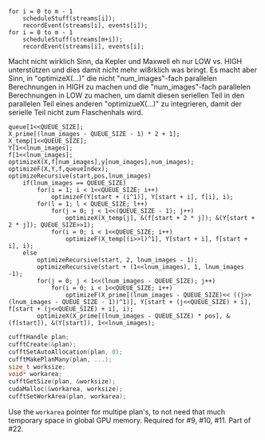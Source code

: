 ```
for i = 0 to m - 1
	scheduleStuff(streams[i]);
	recordEvent(streams[i], events[i]);
for i = 0 to m - 1
	scheduleStuff(streams[m+i]);
	recordEvent(streams[i], events[i];
```

Macht nicht wirklich Sinn, da Kepler und Maxwell eh nur LOW vs. HIGH unterstützen und dies damit nicht mehr wi8rklich was bringt.
Es macht aber Sinn, in "optimizeX(...)" die nicht "num_images"-fach parallelen Berechnungen in HIGH zu machen und die "num_images"-fach parallelen Berechnungen in LOW zu machen, um damit diesen seriellen Teil in den parallelen Teil eines anderen "optimizueX(...)" zu integrieren, damit der serielle Teil nicht zum Flaschenhals wird.

```
queue[1<<QUEUE_SIZE];
X_prime[(lnum_images - QUEUE_SIZE - 1) * 2 + 1];
X_temp[1<<QUEUE_SIZE];
Y[1<<lnum_images];
f[1<<lnum_images];
optimizeX(X,f[num_images],y[num_images],num_images);
optimizeF(X,Y,f,queueIndex);
optimizeRecursive(start,pos,lnum_images)
	if(lnum_images == QUEUE_SIZE)
		for(i = 1; i < 1<<QUEUE_SIZE; i++)
			optimizeF(Y[start + (i^1)], Y[start + i], f[i], i);
		for(l = 1; l < QUEUE_SIZE; l++)
			for(j = 0; j < 1<<(QUEUE_SIZE - 1); j++)
				optimizeX(X_temp[j], &(f[start + 2 * j]); &(Y[start + 2 * j]); QUEUE_SIZE>>1);
			for(i = 0; i < 1<<QUEUE_SIZE; i++)
				optimizeF(X_temp[(i>>l)^1], Y[start + i], f[start + i], i);
	else
		optimizeRecursive(start, 2, lnum_images - 1);
		optimizeRecursive(start + (1<<lnum_images), 1, lnum_images -1);
		for(j = 0; j < 1<<(lnum_images - QUEUE_SIZE); j++)
			for(i = 0; i < 1<<QUEUE_SIZE; i++)
				optimizeF(X_prime[(lnum_images - QUEUE_SIZE)<< ((j>>(lnum_images - QUEUE_SIZE - 1))^1)], Y[start + (j<<QUEUE_SIZE) + i], f[start + (j<<QUEUE_SIZE) + i], i);
		optimizeX(X_prime[(lnum_images - QUEUE_SIZE) * pos], &(f[start]), &(Y[start]), 1<<lnum_images);
```

``` cu
cufftHandle plan;
cufftCreate(&plan);
cufftSetAutoAllocation(plan, 0);
cufftMakePlanMany(plan, ...);
size_t worksize;
void* workarea;
cufftGetSize(plan, &worksize);
cudaMalloc(&workarea, worksize);
cufftSetWorkArea(plan, workarea);
```

Use the `workarea` pointer for multipe plan's, to not need that much temporary space in global GPU memory. Required for #9, #10, #11. Part of #22.
